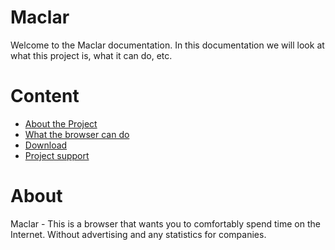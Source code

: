 # Maclar
Welcome to the Maclar documentation. In this documentation we will look at what this project is, what it can do, etc.

# Content
- [About the Project](#About)
- [What the browser can do](#About)
- [Download](#About)
- [Project support](#About)

# About
Maclar - This is a browser that wants you to comfortably spend time on the Internet. Without advertising and any statistics for companies.